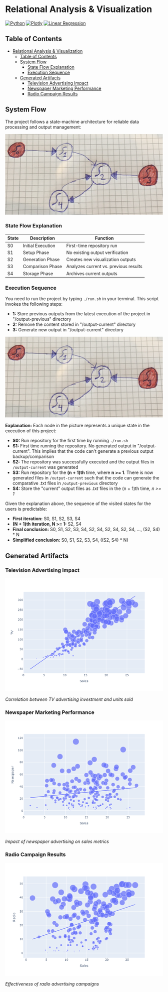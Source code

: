 # Relational Analysis & Visualization

[![Python](https://img.shields.io/badge/Python-3.8%2B-blue)](https://www.python.org/)
[![Plotly](https://img.shields.io/badge/Plotly-5.0%2B-blue)](https://plotly.com/)
[![Linear Regression](https://img.shields.io/badge/ML-Linear%20Regression-green)](https://scikit-learn.org/)

## Table of Contents
- [Relational Analysis \& Visualization](#relational-analysis--visualization)
  - [Table of Contents](#table-of-contents)
  - [System Flow](#system-flow)
    - [State Flow Explanation](#state-flow-explanation)
    - [Execution Sequence](#execution-sequence)
  - [Generated Artifacts](#generated-artifacts)
    - [Television Advertising Impact](#television-advertising-impact)
    - [Newspaper Marketing Performance](#newspaper-marketing-performance)
    - [Radio Campaign Results](#radio-campaign-results)


## System Flow

The project follows a state-machine architecture for reliable data processing and output management:

![Finite-State-Machine](Finite-State-Machine.PNG)

### State Flow Explanation

| State | Description | Function |
|-------|-------------|----------|
| S0 | Initial Execution | First-time repository run |
| S1 | Setup Phase | No existing output verification |
| S2 | Generation Phase | Creates new visualization outputs |
| S3 | Comparison Phase | Analyzes current vs. previous results |
| S4 | Storage Phase | Archives current outputs |

### Execution Sequence

You need to run the project by typing `./run.sh` in your terminal. This script invokes the following steps:
- **1:** Store previous outputs from the latest execution of the project in "/output-previous" directory
- **2:** Remove the content stored in "/output-current" directory
- **3:** Generate new output in "/output-current" directory

![Finite-State-Machine](Finite-State-Machine.PNG)

**Explanation:**
Each node in the picture represents a unique state in the execution of this project:
- **S0:** Run repository for the first time by running `./run.sh`
- **S1:** First time running the repository. No generated output in "/output-current". This implies that the code can't generate a previous output backup/comparison
- **S2:** The repository was successfully executed and the output files in `/output-current` was generated
- **S3:** Run repository for the **(n + 1)th** time, where **n >= 1**. There is now generated files in `/output-current` such that the code can generate the comparative .txt files in `/output-previous` directory
- **S4:** Store the "current" output files as *.txt* files in the (n + 1)th time, *n >= 1*


Given the explanation above, the sequence of the visited states for the users is predictable:
- **First iteration:** S0, S1, S2, S3, S4
- **(N + 1)th iteration, N >= 1:** S2, S4
- **Final conclusion:** S0, S1, S2, S3, S4, S2, S4, S2, S4, S2, S4, ..., (S2, S4) * N
- **Simplified conclusion:** S0, S1, S2, S3, S4, ((S2, S4) * N)


## Generated Artifacts

### Television Advertising Impact
![TV Advertising Analysis](output-current/png/1-advertise-tv-units-sold.png)

*Correlation between TV advertising investment and units sold*

### Newspaper Marketing Performance
![Newspaper Advertising Analysis](output-current/png/2-advertise-newspapers-units-sold.png)

*Impact of newspaper advertising on sales metrics*

### Radio Campaign Results
![Radio Advertising Analysis](output-current/png/3-advertise-radio-units-sold.png)

*Effectiveness of radio advertising campaigns*
